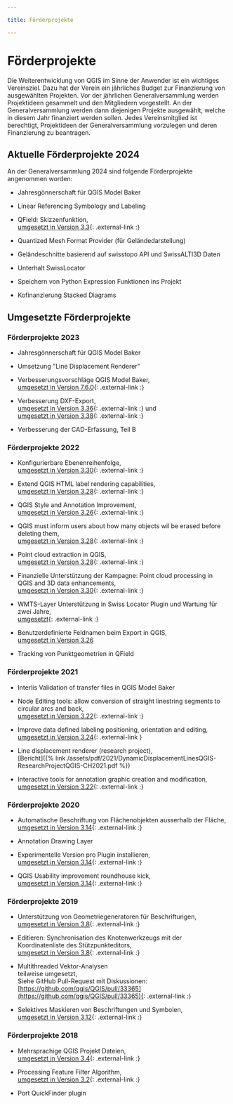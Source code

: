 ```yaml
---

title: Förderprojekte

---
```


# Förderprojekte

Die Weiterentwicklung von QGIS im Sinne der Anwender ist ein wichtiges Vereinsziel.
Dazu hat der Verein ein jährliches Budget zur Finanzierung von ausgewählten Projekten.
Vor der jährlichen Generalversammlung werden Projektideen gesammelt und den Mitgliedern
vorgestellt. An der Generalversammlung werden dann diejenigen Projekte ausgewählt,
welche in diesem Jahr finanziert werden sollen. Jedes Vereinsmitglied ist berechtigt,
Projektideen der Generalversammlung vorzulegen und deren Finanzierung zu beantragen.

## Aktuelle Förderprojekte 2024

An der Generalversammlung 2024 sind folgende Förderprojekte angenommen worden:

* Jahresgönnerschaft für QGIS Model Baker

* Linear Referencing Symbology and Labeling

* QField: Skizzenfunktion,<br/>
  [umgesetzt in Version 3.3](https://www.opengis.ch/2024/06/11/qfield-3-3-darien-it-is-just-the-beginning/){: .external-link :}

* Quantized Mesh Format Provider (für Geländedarstellung)

* Geländeschnitte basierend auf swisstopo API und SwissALTI3D Daten

* Unterhalt SwissLocator

* Speichern von Python Expression Funktionen ins Projekt

* Kofinanzierung Stacked Diagrams

## Umgesetzte Förderprojekte

### Förderprojekte 2023

* Jahresgönnerschaft für QGIS Model Baker

* Umsetzung "Line Displacement Renderer"

* Verbesserungsvorschläge QGIS Model Baker,<br/>
  [umgesetzt in Version 7.6.0](https://github.com/opengisch/QgisModelBaker/releases/tag/v7.6.0){: .external-link :}

* Verbesserung DXF-Export,<br/>
  [umgesetzt in Version 3.36](https://qgis.org/en/site/forusers/visualchangelog336/index.html#feature-improved-export-layers-to-dxf-algorithm){: .external-link :} und<br/>
  [umgesetzt in Version 3.38](https://www.opengis.ch/de/2024/05/13/qgis-dxf-export-enhancements/){: .external-link :}

* Verbesserung der CAD-Erfassung, Teil B

### Förderprojekte 2022

* Konfigurierbare Ebenenreihenfolge,<br/>
  [umgesetzt in Version 3.30](https://qgis.org/en/site/forusers/visualchangelog330/index.html#feature-new-layer-ordering-improvements){: .external-link :}

* Extend QGIS HTML label rendering capabilities,<br/>
  [umgesetzt in Version 3.28](https://qgis.org/en/site/forusers/visualchangelog328/index.html#feature-add-support-for-html-bold-italic-font-size-and-font-family-to-labelling){: .external-link :}

* QGIS Style and Annotation Improvement,<br/>
  [umgesetzt in Version 3.26](https://qgis.org/en/site/forusers/visualchangelog326/index.html#feature-project-style-databases-support){: .external-link :}

* QGIS must inform users about how many objects wil be erased before deleting them,<br/>
  [umgesetzt in Version 3.28](https://qgis.org/en/site/forusers/visualchangelog328/index.html#feature-ask-for-confirmation-when-deleting-features){: .external-link :}

* Point cloud extraction in QGIS,<br/>
  [umgesetzt in Version 3.28](https://qgis.org/en/site/forusers/visualchangelog328/index.html#feature-point-cloud-layer-export){: .external-link :}

* Finanzielle Unterstützung der Kampagne: Point cloud processing in QGIS and 3D data enhancements,<br/>
  [umgesetzt in Version 3.30](https://www.lutraconsulting.co.uk/blog/2023/03/07/pointcloud-qgis-cf3-update1/){: .external-link :}

* WMTS-Layer Unterstützung in Swiss Locator Plugin und Wartung für zwei Jahre,<br/>
  [umgesetzt](https://www.opengis.ch/de/2023/06/13/unterstutzung-fur-wmts-in-qgis-swiss-locator/){: .external-link :}

* Benutzerdefinierte Feldnamen beim Export in QGIS,<br/>
  [umgesetzt in Version 3.26](https://qgis.org/en/site/forusers/visualchangelog326/index.html#feature-user-defined-field-names-in-export)

* Tracking von Punktgeometrien in QField

### Förderprojekte 2021

* Interlis Validation of transfer files in QGIS Model Baker

* Node Editing tools: allow conversion of straight linestring segments to circular
  arcs and back,<br/>
  [umgesetzt in Version 3.22](https://qgis.org/en/site/forusers/visualchangelog322/index.html#feature-convert-to-curve-with-vertex-tool){: .external-link :}

* Improve data defined labeling positioning, orientation and editing,<br/>
  [umgesetzt in Version 3.24](https://qgis.org/en/site/forusers/visualchangelog324/index.html#feature-data-defined-label-positions-by-point-geometries){: .external-link }

* Line displacement renderer (research project),<br/>
  [Bericht]({% link /assets/pdf/2021/DynamicDisplacementLinesQGIS-ResearchProjectQGIS-CH2021.pdf %})

* Interactive tools for annotation graphic creation and modification,<br/>
  [umgesetzt in Version 3.22](https://qgis.org/en/site/forusers/visualchangelog322/index.html#annotations){: .external-link :}


### Förderprojekte 2020

* Automatische Beschriftung von Flächenobjekten ausserhalb der Fläche,<br/>
  [umgesetzt in Version 3.14](https://qgis.org/en/site/forusers/visualchangelog314/index.html#feature-automatic-placement-of-labels-outside-polygons){: .external-link :}

* Annotation Drawing Layer

* Experimentelle Version pro Plugin installieren,<br/>
  [umgesetzt in Version 3.14](https://qgis.org/en/site/forusers/visualchangelog314/index.html#feature-allow-users-to-install-stable-or-experimental-plugins){: .external-link :}

* QGIS Usability improvement roundhouse kick,<br/>
  [umgesetzt in Version 3.14](https://qgis.org/en/site/forusers/visualchangelog314/index.html#feature-allow-the-drag-and-drop-of-a-layer-across-several-qgis-instances){: .external-link :}

### Förderprojekte 2019

* Unterstützung von Geometriegeneratoren für Beschriftungen,<br/>
  [umgesetzt in Version 3.8](https://qgis.org/en/site/forusers/visualchangelog38/#feature-geometry-generators-for-labeling){: .external-link :}

* Editieren: Synchronisation des Knotenwerkzeugs mit der Koordinatenliste 
  des Stützpunkteditors,<br/>
  [umgesetzt in Version 3.8](https://qgis.org/en/site/forusers/visualchangelog38/#feature-improvements-in-the-vertex-editor){: .external-link :}

* Multithreaded Vektor-Analysen<br/>
  teilweise umgesetzt,<br/>
  Siehe GitHub Pull-Request mit Diskussionen:
  [https://github.com/qgis/QGIS/pull/33365](https://github.com/qgis/QGIS/pull/33365){: .external-link :}

* Selektives Maskieren von Beschriftungen und Symbolen,<br/>
  [umgesetzt in Version 3.12](https://github.com/qgis/QGIS/pull/30747){: .external-link :}

### Förderprojekte 2018

* Mehrsprachige QGIS Projekt Dateien,<br/>
  [umgesetzt in Version 3.4](https://www.opengis.ch/de/2018/09/11/qgis-speaks-a-lot-of-languages/){: .external-link :}

* Processing Feature Filter Algorithm,<br/>
  [umgesetzt in Version 3.2](https://qgis.org/en/site/forusers/visualchangelog32/index.html#feature-feature-filter-algorithm-for-processing-models){: .external-link :}

* Port QuickFinder plugin<br/>
